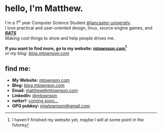 # hello, I'm Matthew.
I'm a 1<sup>st</sup> year Computer Science Student  [@lancaster-university](https://github.com/lancaster-university/).  
I love practical and user-oriented design, linux, source engine games, and _**[RATS](https://mtownson.com/assets/images/extras/RAT.JPG)**_  
Making cool things to show and help people drives me.  
  
**If you want to find more, go to my website: [mtownson.com](https://mtownson.com)[^1]**  
*or my blog: [blog.mtownson.com](https://blog.mtownson.com)*  
  
## find me:
- **My Website:** [mtownson.com](https://mtownson.com)
- **Blog:** [blog.mtownson.com](https://blog.mtownson.com)
- **Email:** [matthew@mtownson.com](mailto:matthew@mtownson.com)
- **LinkedIn:** [@mtownson](https://www.linkedin.com/in/mtownson)
- **netter!:** [coming soon...](#)
- **GPG pubkey:** [mjwtownson@gmail.com](https://raw.githubusercontent.com/matthew-townson/matthew-townson/main/pubkey.asc)

[^1]: I haven't finished my website yet, maybe I will at some point in the future
